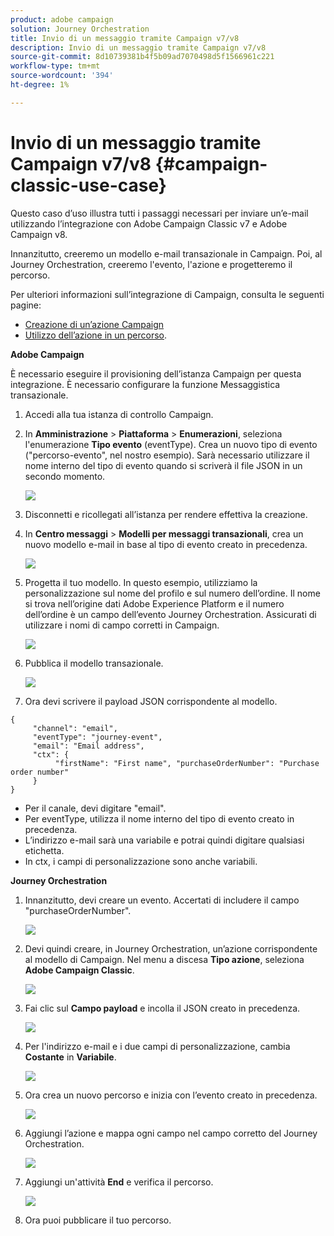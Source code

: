 ```yaml
---
product: adobe campaign
solution: Journey Orchestration
title: Invio di un messaggio tramite Campaign v7/v8
description: Invio di un messaggio tramite Campaign v7/v8
source-git-commit: 8d10739381b4f5b09ad7070498d5f1566961c221
workflow-type: tm+mt
source-wordcount: '394'
ht-degree: 1%

---
```



# Invio di un messaggio tramite Campaign v7/v8 {#campaign-classic-use-case}

Questo caso d’uso illustra tutti i passaggi necessari per inviare un’e-mail utilizzando l’integrazione con Adobe Campaign Classic v7 e Adobe Campaign v8.

Innanzitutto, creeremo un modello e-mail transazionale in Campaign. Poi, al Journey Orchestration, creeremo l&#39;evento, l&#39;azione e progetteremo il percorso.

Per ulteriori informazioni sull’integrazione di Campaign, consulta le seguenti pagine:

* [Creazione di un’azione Campaign](../action/acc-action.md)
* [Utilizzo dell’azione in un percorso](../building-journeys/using-adobe-campaign-classic.md).

**Adobe Campaign**

È necessario eseguire il provisioning dell’istanza Campaign per questa integrazione. È necessario configurare la funzione Messaggistica transazionale.

1. Accedi alla tua istanza di controllo Campaign.

1. In **Amministrazione** > **Piattaforma** > **Enumerazioni**, seleziona l&#39;enumerazione **Tipo evento** (eventType). Crea un nuovo tipo di evento (&quot;percorso-evento&quot;, nel nostro esempio). Sarà necessario utilizzare il nome interno del tipo di evento quando si scriverà il file JSON in un secondo momento.

   ![](../assets/accintegration-uc-1.png)

1. Disconnetti e ricollegati all’istanza per rendere effettiva la creazione.

1. In **Centro messaggi** > **Modelli per messaggi transazionali**, crea un nuovo modello e-mail in base al tipo di evento creato in precedenza.

   ![](../assets/accintegration-uc-2.png)

1. Progetta il tuo modello. In questo esempio, utilizziamo la personalizzazione sul nome del profilo e sul numero dell’ordine. Il nome si trova nell’origine dati Adobe Experience Platform e il numero dell’ordine è un campo dell’evento Journey Orchestration. Assicurati di utilizzare i nomi di campo corretti in Campaign.

   ![](../assets/accintegration-uc-3.png)

1. Pubblica il modello transazionale.

   ![](../assets/accintegration-uc-4.png)

1. Ora devi scrivere il payload JSON corrispondente al modello.

```
{
     "channel": "email",
     "eventType": "journey-event",
     "email": "Email address",
     "ctx": {
          "firstName": "First name", "purchaseOrderNumber": "Purchase order number"
     }
}
```

* Per il canale, devi digitare &quot;email&quot;.
* Per eventType, utilizza il nome interno del tipo di evento creato in precedenza.
* L’indirizzo e-mail sarà una variabile e potrai quindi digitare qualsiasi etichetta.
* In ctx, i campi di personalizzazione sono anche variabili.

**Journey Orchestration**

1. Innanzitutto, devi creare un evento. Accertati di includere il campo &quot;purchaseOrderNumber&quot;.

   ![](../assets/accintegration-uc-5.png)

1. Devi quindi creare, in Journey Orchestration, un’azione corrispondente al modello di Campaign. Nel menu a discesa **Tipo azione**, seleziona **Adobe Campaign Classic**.

   ![](../assets/accintegration-uc-6.png)

1. Fai clic sul **Campo payload** e incolla il JSON creato in precedenza.

   ![](../assets/accintegration-uc-7.png)

1. Per l&#39;indirizzo e-mail e i due campi di personalizzazione, cambia **Costante** in **Variabile**.

   ![](../assets/accintegration-uc-8.png)

1. Ora crea un nuovo percorso e inizia con l’evento creato in precedenza.

   ![](../assets/accintegration-uc-9.png)

1. Aggiungi l’azione e mappa ogni campo nel campo corretto del Journey Orchestration.

   ![](../assets/accintegration-uc-10.png)

1. Aggiungi un&#39;attività **End** e verifica il percorso.

   ![](../assets/accintegration-uc-11.png)

1. Ora puoi pubblicare il tuo percorso.
